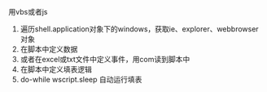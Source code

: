用vbs或者js

1. 遍历shell.application对象下的windows，获取ie、explorer、webbrowser对象
2. 在脚本中定义数据
3. 或者在excel或txt文件中定义事件，用com读到脚本中
4. 在脚本中定义填表逻辑
5. do-while wscript.sleep 自动运行填表